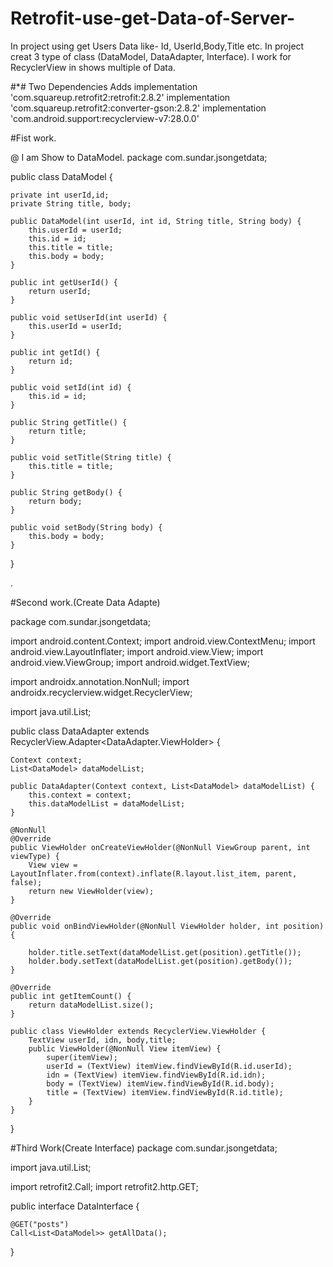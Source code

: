 # Retrofit-use-get-Data-of-Server-
In project using get Users Data like- Id, UserId,Body,Title etc.
In project creat 3 type of class (DataModel, DataAdapter, Interface).
I work for RecyclerView in shows multiple of Data.

#*# Two Dependencies Adds
implementation 'com.squareup.retrofit2:retrofit:2.8.2'
implementation 'com.squareup.retrofit2:converter-gson:2.8.2'
implementation 'com.android.support:recyclerview-v7:28.0.0'


#Fist work.

@ I am Show to DataModel.
package com.sundar.jsongetdata;

public class DataModel {

    private int userId,id;
    private String title, body;

    public DataModel(int userId, int id, String title, String body) {
        this.userId = userId;
        this.id = id;
        this.title = title;
        this.body = body;
    }

    public int getUserId() {
        return userId;
    }

    public void setUserId(int userId) {
        this.userId = userId;
    }

    public int getId() {
        return id;
    }

    public void setId(int id) {
        this.id = id;
    }

    public String getTitle() {
        return title;
    }

    public void setTitle(String title) {
        this.title = title;
    }

    public String getBody() {
        return body;
    }

    public void setBody(String body) {
        this.body = body;
    }
}

.

#Second work.(Create Data Adapte)

package com.sundar.jsongetdata;

import android.content.Context;
import android.view.ContextMenu;
import android.view.LayoutInflater;
import android.view.View;
import android.view.ViewGroup;
import android.widget.TextView;

import androidx.annotation.NonNull;
import androidx.recyclerview.widget.RecyclerView;

import java.util.List;

public class DataAdapter extends RecyclerView.Adapter<DataAdapter.ViewHolder> {

    Context context;
    List<DataModel> dataModelList;

    public DataAdapter(Context context, List<DataModel> dataModelList) {
        this.context = context;
        this.dataModelList = dataModelList;
    }

    @NonNull
    @Override
    public ViewHolder onCreateViewHolder(@NonNull ViewGroup parent, int viewType) {
        View view = LayoutInflater.from(context).inflate(R.layout.list_item, parent, false);
        return new ViewHolder(view);
    }

    @Override
    public void onBindViewHolder(@NonNull ViewHolder holder, int position) {

        holder.title.setText(dataModelList.get(position).getTitle());
        holder.body.setText(dataModelList.get(position).getBody());
    }

    @Override
    public int getItemCount() {
        return dataModelList.size();
    }

    public class ViewHolder extends RecyclerView.ViewHolder {
        TextView userId, idn, body,title;
        public ViewHolder(@NonNull View itemView) {
            super(itemView);
            userId = (TextView) itemView.findViewById(R.id.userId);
            idn = (TextView) itemView.findViewById(R.id.idn);
            body = (TextView) itemView.findViewById(R.id.body);
            title = (TextView) itemView.findViewById(R.id.title);
        }
    }
}

#Third Work(Create Interface)
package com.sundar.jsongetdata;

import java.util.List;

import retrofit2.Call;
import retrofit2.http.GET;

public interface DataInterface {

    @GET("posts")
    Call<List<DataModel>> getAllData();
}
